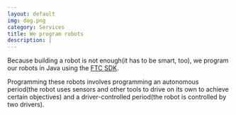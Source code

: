 ```yaml
---
layout: default
img: dog.png
category: Services
title: We program robots
description: |
---
```

  Because building a robot is not enough(it has to be smart, too), we program our robots in Java using the [FTC SDK](https://github.com/ftctechnh/ftc_app).
  
  Programming these robots involves programming an autonomous period(the robot uses sensors and other tools to drive on its own to achieve certain objectives) and a driver-controlled period(the robot is controlled by two drivers).
